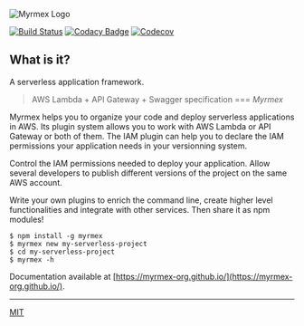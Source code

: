 ![Myrmex Logo](https://raw.githubusercontent.com/myrmex-org/myrmex/master/images/myrmex.png)

[![Build Status](https://travis-ci.org/myrmex-org/myrmex.svg)](https://travis-ci.org/myrmex-org/myrmex)
[![Codacy Badge](https://api.codacy.com/project/badge/Grade/249a9410043a43dca599d29f53a7bf98)](https://www.codacy.com/app/alexisno/myrmex?utm_source=github.com&amp;utm_medium=referral&amp;utm_content=myrmex-org/myrmex&amp;utm_campaign=Badge_Grade)
[![Codecov](https://codecov.io/gh/myrmex-org/myrmex/branch/master/graph/badge.svg)](https://codecov.io/gh/myrmex-org/myrmex)

## What is it?

A serverless application framework.

> AWS Lambda + API Gateway + Swagger specification === *Myrmex*

Myrmex helps you to organize your code and deploy serverless applications in AWS. Its plugin system allows you to work with
AWS Lambda or API Gateway or both of them. The IAM plugin can help you to declare the IAM permissions your application needs
in your versionning system.

Control the IAM permissions needed to deploy your application. Allow several developers to publish different versions of the
project on the same AWS account.

Write your own plugins to enrich the command line, create higher level functionalities and integrate with other services.
Then share it as npm modules!

```
$ npm install -g myrmex
$ myrmex new my-serverless-project
$ cd my-serverless-project
$ myrmex -h
```

Documentation available at [https://myrmex-org.github.io/](https://myrmex-org.github.io/).

---

[MIT](LICENSE)
